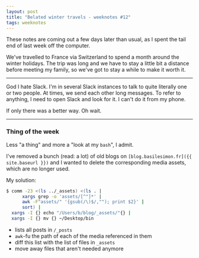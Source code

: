 ```yaml
---
layout: post
title: "Belated winter travels - weeknotes #12"
tags: weeknotes
---
```


These notes are coming out a few days later than usual, as I spent the tail end of last week off the computer.

We've travelled to France via Switzerland to spend a month around the winter holidays. The trip was long and we have to stay a little bit a distance before meeting my family, so we've got to stay a while to make it worth it.

---

God I hate Slack. I'm in several Slack instances to talk to quite literally one or two people. At times, we send each other long messages. To refer to anything, I need to open Slack and look for it. I can't do it from my phone.

If only there was a better way. Oh wait.

---

### Thing of the week

Less "a thing" and more a "look at my `bash`", I admit.

I've removed a bunch (read: a lot) of old blogs on `[blog.basilesimon.fr]({{ site.baseurl }})` and I wanted to delete the corresponding media assets, which are no longer used.

My solution:

```sh
$ comm -23 <(ls ../_assets) <(ls . |
      xargs grep -o 'assets/[^"]*' |
      awk -F"assets/" '{gsub(/\)$/,""); print $2}' |
      sort) |
  xargs -I {} echo "/Users/b/blog/_assets/"{} |
  xargs -I {} mv {} ~/Desktop/bin
```

- lists all posts in `/_posts`
- `awk`-fu the path of each of the media referenced in them
- diff this list with the list of files in `_assets`
- move away files that aren't needed anymore
